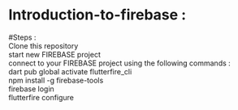 # Introduction-to-firebase :
#Steps :  
   Clone this repository   
   start new FIREBASE project     
   connect to your FIREBASE project using the following commands :        
     dart pub global activate flutterfire_cli   
     npm install -g firebase-tools      
     firebase login      
     flutterfire configure         
